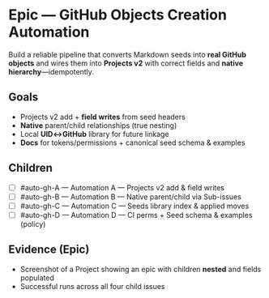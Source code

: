 <!--
title: Epic — GitHub Objects Creation Automation
labels: [ci, github-admin, phase:phase-0]
assignees: []
uid: auto-gh-epic
type: epic
status: Todo
priority: P1
target: mvp-0.7.0
area: ci
children_uids: auto-gh-A,auto-gh-B,auto-gh-C,auto-gh-D
doc:
pr:
-->

# Epic — GitHub Objects Creation Automation

Build a reliable pipeline that converts Markdown seeds into **real GitHub objects** and wires them into **Projects v2** with correct fields and **native hierarchy**—idempotently.

## Goals

- Projects v2 add + **field writes** from seed headers
- **Native** parent/child relationships (true nesting)
- Local **UID↔GitHub** library for future linkage
- **Docs** for tokens/permissions + canonical seed schema & examples

## Children

- [ ] #auto-gh-A — Automation A — Projects v2 add & field writes
- [ ] #auto-gh-B — Automation B — Native parent/child via Sub-issues
- [ ] #auto-gh-C — Automation C — Seeds library index & applied moves
- [ ] #auto-gh-D — Automation D — CI perms + Seed schema & examples (policy)

## Evidence (Epic)

- Screenshot of a Project showing an epic with children **nested** and fields populated
- Successful runs across all four child issues
